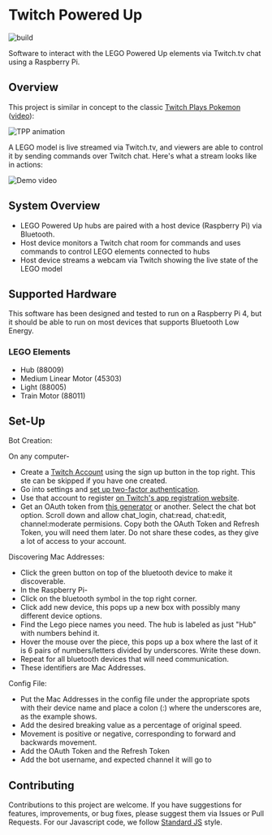 Twitch Powered Up
=================

![build](https://github.com/jncraton/twitch-powered-up/workflows/build/badge.svg)

Software to interact with the LEGO Powered Up elements via Twitch.tv chat using a Raspberry Pi.

Overview
--------

This project is similar in concept to the classic [Twitch Plays Pokemon](https://en.wikipedia.org/wiki/Twitch_Plays_Pok%C3%A9mon) ([video](https://www.twitch.tv/videos/40790582)):

![TPP animation](https://upload.wikimedia.org/wikipedia/en/1/15/Twitch_plays_pokemon_animated.gif)

A LEGO model is live streamed via Twitch.tv, and viewers are able to control it by sending commands over Twitch chat. Here's what a stream looks like in actions:

![Demo video](https://github.com/jncraton/twitch-powered-up/blob/media/demo-optimized.gif?raw=true)

System Overview
---------------

- LEGO Powered Up hubs are paired with a host device (Raspberry Pi) via Bluetooth.
- Host device monitors a Twitch chat room for commands and uses commands to control LEGO elements connected to hubs
- Host device streams a webcam via Twitch showing the live state of the LEGO model

Supported Hardware
------------------

This software has been designed and tested to run on a Raspberry Pi 4, but it should be able to run on most devices that supports Bluetooth Low Energy.

### LEGO Elements

- Hub (88009)
- Medium Linear Motor (45303)
- Light (88005)
- Train Motor (88011)

Set-Up
-------

Bot Creation:

On any computer-

- Create a [Twitch Account](https://twitch.tv) using the sign up button in the top right. This ste can be skipped if you have one created. 
- Go into settings and [set up two-factor authentication](https://help.twitch.tv/s/article/two-factor-authentication-with-authy?language=en_US). 
- Use that account to register [on Twitch's app registration website](https://dev.twitch.tv/dashboard/apps/create). 
- Get an OAuth token from [this generator](https://twitchtokengenerator.com/) or another. Select the chat bot option. Scroll down and allow chat_login, chat:read, chat:edit, channel:moderate permisions. Copy both the OAuth Token and Refresh Token, you will need them later. Do not share these codes, as they give a lot of access to your account. 

Discovering Mac Addresses: 

- Click the green button on top of the bluetooth device to make it discoverable. 
- In the Raspberry Pi-
- Click on the bluetooth symbol in the top right corner.
- Click add new device, this pops up a new box with possibly many different device options.
- Find the Lego piece names you need. The hub is labeled as just "Hub" with numbers behind it. 
- Hover the mouse over the piece, this pops up a box where the last of it is 6 pairs of numbers/letters divided by underscores. Write these down. 
- Repeat for all bluetooth devices that will need communication. 
- These identifiers are Mac Addresses. 

Config File:

- Put the Mac Addresses in the config file under the appropriate spots with their device name and place a colon (:) where the underscores are, as the example shows.
- Add the desired breaking value as a percentage of original speed.
- Movement is positive or negative, corresponding to forward and backwards movement. 
- Add the OAuth Token and the Refresh Token
- Add the bot username, and expected channel it will go to

Contributing
------------

Contributions to this project are welcome. If you have suggestions for features, improvements, or bug fixes, please suggest them via Issues or Pull Requests. For our Javascript code, we follow [Standard JS](https://standardjs.com/) style.
